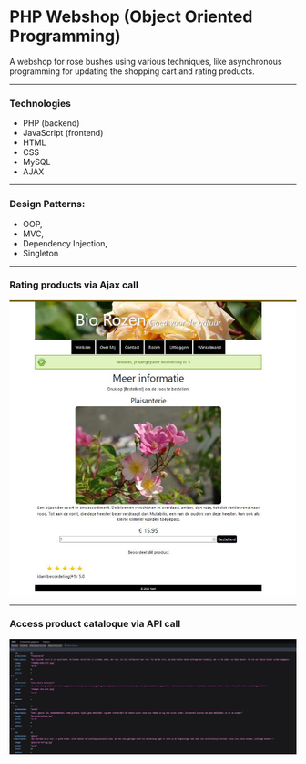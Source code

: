 # PHP Webshop (Object Oriented Programming)
A webshop for rose bushes using various techniques, like asynchronous programming for updating the shopping cart and rating products. 

----
### Technologies
* PHP (backend)
* JavaScript (frontend)
* HTML
* CSS
* MySQL
* AJAX
----
### Design Patterns: 
* OOP, 
* MVC, 
* Dependency Injection, 
* Singleton
----
### Rating products via Ajax call
![Rate Products](RateProducts.JPG)

----
### Access product cataloque via API call
![API CALL](CatalogueAPI.JPG)
